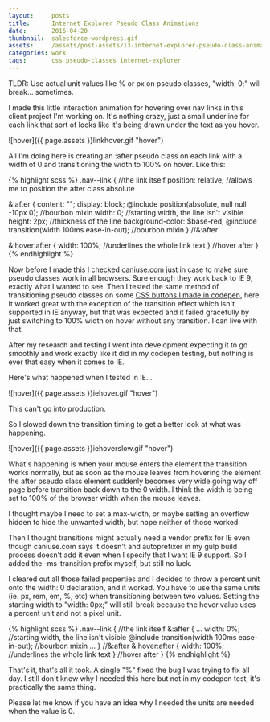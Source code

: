 ```yaml
---
layout:     posts
title:      Internet Explorer Pseudo Class Animations
date:       2016-04-20
thumbnail:  salesforce-wordpress.gif
assets:     /assets/post-assets/13-internet-explorer-pseudo-class-animations/
categories: work
tags:       css pseudo-classes internet-explorer
---
```


TLDR: Use actual unit values like % or px on pseudo classes, "width: 0;" will break... sometimes.

I made this little interaction animation for hovering over nav links in this client project I'm working on. It's nothing crazy, just a small underline for each link that sort of looks like it's being drawn under the text as you hover.

![hover]({{ page.assets }}linkhover.gif "hover")

All I'm doing here is creating an :after pseudo class on each link with a width of 0 and transitioning the width to 100% on hover. Like this:

{% highlight scss %}
.nav--link { //the link itself
  position: relative; //allows me to position the after class absolute

  &:after {
    content: "";
    display: block;
    @include position(absolute, null null -10px 0); //bourbon mixin
    width: 0; //starting width, the line isn't visible
    height: 2px; //thickness of the line
    background-color: $base-red;
    @include transition(width 100ms ease-in-out); //bourbon mixin
  } //&:after

  &:hover:after {
    width: 100%; //underlines the whole link text
  } //hover after
}
{% endhighlight %}

Now before I made this I checked [caniuse.com](http://caniuse.com/) just in case to make sure pseudo classes work in all browsers. Sure enough they work back to IE 9, exactly what I wanted to see. Then I tested the same method of transitioning pseudo classes on some [CSS buttons I made in codepen](http://codepen.io/derekmorash/pen/XddZJY), here. It worked great with the exception of the transition effect which isn't supported in IE anyway, but that was expected and it failed gracefully by just switching to 100% width on hover without any transition. I can live with that.

After my research and testing I went into development expecting it to go smoothly and work exactly like it did in my codepen testing, but nothing is ever that easy when it comes to IE.

Here's what happened when I tested in IE...

![hover]({{ page.assets }}iehover.gif "hover")

This can't go into production.

So I slowed down the transition timing to get a better look at what was happening.

![hover]({{ page.assets }}iehoverslow.gif "hover")

What's happening is when your mouse enters the element the transition works normally, but as soon as the mouse leaves from hovering the element the after pseudo class element suddenly becomes very wide going way off page before transition back down to the 0 width. I think the width is being set to 100% of the browser width when the mouse leaves.

I thought maybe I need to set a max-width, or maybe setting an overflow hidden to hide the unwanted width, but nope neither of those worked.

Then I thought transitions might actually need a vendor prefix for IE even though caniuse.com says it doesn't and autoprefixer in my gulp build process doesn't add it even when I specify that I want IE 9 support. So I added the -ms-transition prefix myself, but still no luck.

I cleared out all those failed properties and I decided to throw a percent unit onto the width: 0 declaration, and it worked. You have to use the same units (ie. px, rem, em, %, etc) when transitioning between two values. Setting the starting width to "width: 0px;" will still break because the hover value uses a percent unit and not a pixel unit.

{% highlight scss %}
.nav--link { //the link itself
  &:after {
    ...
    width: 0%; //starting width, the line isn't visible
    @include transition(width 100ms ease-in-out); //bourbon mixin
    ...
  } //&:after
  &:hover:after {
    width: 100%; //underlines the whole link text
  } //hover after
}
{% endhighlight %}

That's it, that's all it took. A single "%" fixed the bug I was trying to fix all day. I still don't know why I needed this here but not in my codepen test, it's practically the same thing.

Please let me know if you have an idea why I needed the units are needed when the value is 0.
